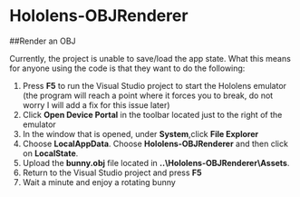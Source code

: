 # Hololens-OBJRenderer

##Render an OBJ

Currently, the project is unable to save/load the app state. What this means for anyone using the code is that they want to do the following:

 1. Press **F5** to run the Visual Studio project to start the Hololens emulator (the program will reach a point where it forces you to break, do not worry I will add a fix for this issue later)
 2. Click **Open Device Portal** in the toolbar located just to the right of the emulator
 3. In the window that is opened, under **System**,click **File Explorer**
 4. Choose **LocalAppData**. Choose **Hololens-OBJRenderer** and then click on **LocalState**.
 5. Upload the **bunny.obj** file located in **..\Hololens-OBJRenderer\Assets**.
 6. Return to the Visual Studio project and press **F5**
 7. Wait a minute and enjoy a rotating bunny